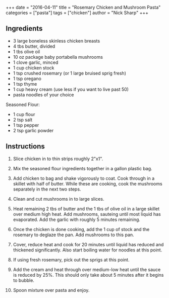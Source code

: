 +++
date = "2016-04-11"
title = "Rosemary Chicken and Mushroom Pasta"
categories = ["pasta"]
tags = ["chicken"]
author = "Nick Sharp"
+++

## Ingredients

- 3 large boneless skinless chicken breasts
- 4 tbs butter, divided
- 1 tbs olive oil
- 10 oz package baby portabella mushrooms
- 1 clove garlic, minced
- 1 cup chicken stock
- 1 tsp crushed rosemary (or 1 large bruised sprig fresh)
- 1 tsp oregano
- 1 tsp thyme
- 1 cup heavy cream (use less if you want to live past 50)
- pasta noodles of your choice

Seasoned Flour:
- 1 cup flour
- 2 tsp salt
- 1 tsp pepper
- 2 tsp garlic powder


## Instructions

1. Slice chicken in to thin strips roughly 2"x1".

2. Mix the seasoned flour ingredients together in a gallon plastic bag.

5. Add chicken to bag and shake vigorously to coat. Cook through in a skillet with half of butter. While these are cooking, cook the mushrooms separately in the next two steps.

3. Clean and cut mushrooms in to large slices.

4. Heat remaining 2 tbs of butter and the 1 tbs of olive oil in a large skillet over medium high heat. Add mushrooms, sauteing until most liquid has evaporated. Add the garlic with roughly 5 minutes remaining.

7. Once the chicken is done cooking, add the 1 cup of stock and the rosemary to deglaze the pan. Add mushrooms to this pan.

8. Cover, reduce heat and cook for 20 minutes until liquid has reduced and thickened significantly. Also start boiling water for noodles at this point.

9. If using fresh rosemary, pick out the sprigs at this point.

9. Add the cream and heat through over medium-low heat until the sauce is reduced by 25%. This should only take about 5 minutes after it begins to bubble.

10. Spoon mixture over pasta and enjoy.